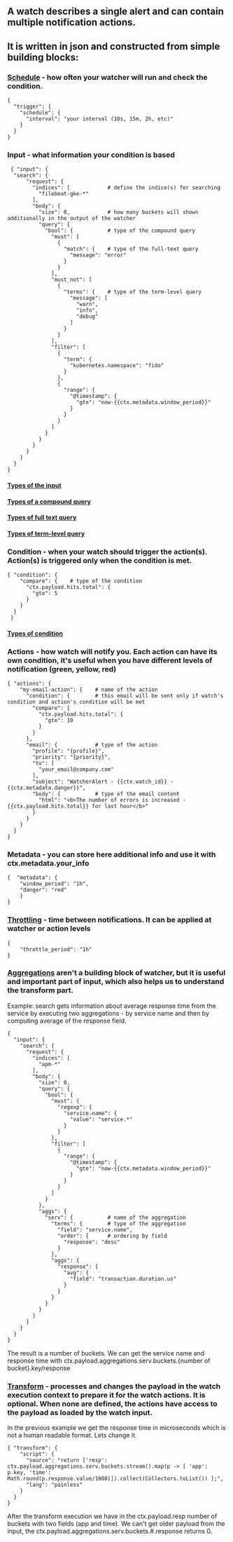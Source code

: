 ## A watch describes a single alert and can contain multiple notification actions.
## It is written in json and constructed from simple building blocks:

### [Schedule](https://www.elastic.co/guide/en/elastic-stack-overview/7.3/trigger-schedule.html) - how often your watcher will run and check the condition. 
```
{
  "trigger": {
    "schedule": {
      "interval": "your interval (10s, 15m, 2h, etc)"
    }
  }
}
```
### Input - what information your condition is based
```
 { "input": {
  "search": {
      "request": {
        "indices": [            # define the indice(s) for searching
          "filebeat-gke-*"
        ],
        "body": {
          "size": 0,            # how many buckets will shown additionally in the output of the watcher 
          "query": {
            "bool": {           # type of the compound query
              "must": [
                {
                  "match": {    # type of the full-text query
                    "message": "error"
                  }
                }
              ],
              "must_not": [
                {
                  "terms": {    # type of the term-level query
                    "message": [
                      "warn",
                      "info",
                      "debug"
                    ]
                  }
                } 
              ],
              "filter": [
                {
                  "term": {
                    "kubernetes.namespace": "fido"
                  }
                },
                {
                  "range": {
                    "@timestamp": {
                      "gte": "now-{{ctx.metadata.window_period}}"
                    }
                  }
                }
              ]
            }
          }
        }
      }
    }
  }
}
```
#### [Types of the input](https://www.elastic.co/guide/en/elastic-stack-overview/7.3/input.html)
#### [Types of a compound query](https://www.elastic.co/guide/en/elasticsearch/reference/7.3/compound-queries.html)
#### [Types of full text query](https://www.elastic.co/guide/en/elasticsearch/reference/7.3/full-text-queries.html)
#### [Types of term-level query](https://www.elastic.co/guide/en/elasticsearch/reference/7.3/term-level-queries.html)

### Condition  - when your watch should trigger the action(s). Action(s) is triggered only when the condition is met.
```
{ "condition": {
    "compare": {    # type of the condition
      "ctx.payload.hits.total": {
        "gte": 5
      }
    }
  }
 }
```
#### [Types of condition](https://www.elastic.co/guide/en/elastic-stack-overview/7.3/condition.html)
### Actions - how watch will notify you. Each action can have its own condition, it's useful when you have different levels of notification (green, yellow, red)
```
{ "actions": {
    "my-email-action": {    # name of the action
      "condition": {        # this email will be sent only if watch's condition and action's condition will be met
        "compare": {
          "ctx.payload.hits.total": {
            "gte": 10
          }
        }   
      },    
      "email": {            # type of the action
        "profile": "{profile}",
        "priority": "{priority}",
        "to": [
          "your_email@company.com"
        ],
        "subject": "WatcherAlert - {{ctx.watch_id}} - {{ctx.metadata.danger}}",
        "body": {           # type of the email content
          "html": "<b>The number of errors is increased - {{ctx.payload.hits.total}} for last hour</b>"
        }
      }
    }
  }
}
```
### Metadata - you can store here additional info and use it with ctx.metadata.your_info
```
{  "metadata": {
    "window_period": "1h",
    "danger": "red"
    }
}
```
### [Throttling](https://www.elastic.co/guide/en/elastic-stack-overview/7.3/actions.html#actions-ack-throttle) - time between notifications. It can be applied at watcher or action levels
```
{
    "throttle_period": "1h"
}
```

### [Aggregations](https://www.elastic.co/guide/en/elasticsearch/client/net-api/7.x/reference-aggregations.html) aren't a building block of watcher, but it is useful and important part of input, which also helps us to understand the transform part.
Example: search gets information about average response time from the service by executing two aggregations - by service name and then by computing average of the response field.

```
{
  "input": {
    "search": {
      "request": {
        "indices": [
          "apm-*"
        ],
        "body": {
          "size": 0,
          "query": {
            "bool": {
              "must": {
                "regexp": {
                  "service.name": {
                    "value": "service.*"
                  }
                }
              },
              "filter": [
                {
                  "range": {
                    "@timestamp": {
                      "gte": "now-{{ctx.metadata.window_period}}"
                    }
                  }
                }
              ]
            }
          },
          "aggs": {
            "serv": {           # name of the aggregation
              "terms": {        # type of the aggregation
                "field": "service.name",
                "order": {      # ordering by field
                  "response": "desc"
                }
              },
              "aggs": {
                "response": {
                  "avg": {
                    "field": "transaction.duration.us"
                  }
                }
              }
            }
          }
        }
      }
    }
  }
}
```
The result is a number of buckets. We can get the service name and response time with ctx.payload.aggregations.serv.buckets.{number of bucket}.key/response

### [Transform](https://www.elastic.co/guide/en/elastic-stack-overview/7.3/transform.html) - processes and changes the payload in the watch execution context to prepare it for the watch actions. It is optional. When none are defined, the actions have access to the payload as loaded by the watch input.
In the previous example we get the response time in microseconds which is not a human readable format. Lets change it.
```
{ "transform": {
    "script": {
      "source": "return ['resp': ctx.payload.aggregations.serv.buckets.stream().map(p -> [ 'app': p.key, 'time': Math.round(p.response.value/1000)]).collect(Collectors.toList()) ];",
      "lang": "painless"
    }
  }
}
```
After the transform execution we have in the ctx.payload.resp number of buckets with two fields (app and time). We can't get older payload from the input, the ctx.payload.aggregations.serv.buckets.#.response returns 0.
